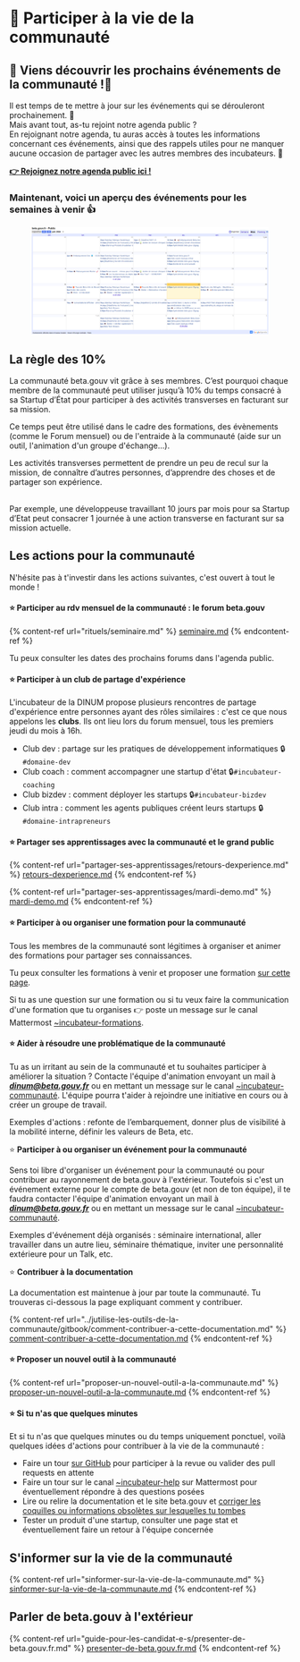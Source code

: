 # 🖖 Participer à la vie de la communauté

## **🎉 Viens découvrir les prochains événements de la communauté !🎉**

Il est temps de te mettre à jour sur les événements qui se dérouleront prochainement. 🚀 \
Mais avant tout, as-tu rejoint notre agenda public ? \
En rejoignant notre agenda, tu auras accès à toutes les informations concernant ces événements, ainsi que des rappels utiles pour ne manquer aucune occasion de partager avec les autres membres des incubateurs. 📅

[**👉 Rejoignez notre agenda public ici !**](https://calendar.google.com/calendar/u/0/embed?src=0ieonqap1r5jeal5ugeuhoovlg@group.calendar.google.com\&ctz=Europe/Paris)



### Maintenant, voici un aperçu des événements pour les semaines à venir :thumbsup:

<figure><img src="../../.gitbook/assets/image (30).png" alt=""><figcaption></figcaption></figure>

## La règle des 10%

La communauté beta.gouv vit grâce à ses membres. C’est pourquoi chaque membre de la communauté peut utiliser jusqu’à 10% du temps consacré à sa Startup d’État pour participer à des activités transverses en facturant sur sa mission.

Ce temps peut être utilisé dans le cadre des formations, des évènements (comme le Forum mensuel) ou de l'entraide à la communauté (aide sur un outil, l'animation d'un groupe d'échange...).

Les activités transverses permettent de prendre un peu de recul sur la mission, de connaître d’autres personnes, d’apprendre des choses et de partager son expérience.&#x20;

\
Par exemple, une développeuse travaillant 10 jours par mois pour sa Startup d’Etat peut consacrer 1 journée à une action transverse en facturant sur sa mission actuelle.

## Les actions pour la communauté

N'hésite pas à t'investir dans les actions suivantes, c'est ouvert à tout le monde !

#### ⭐️ Participer au rdv mensuel de la communauté : le forum beta.gouv

{% content-ref url="rituels/seminaire.md" %}
[seminaire.md](rituels/seminaire.md)
{% endcontent-ref %}

Tu peux consulter les dates des prochains forums dans l'agenda public.

#### ⭐️ Participer à un club de partage d'expérience

L'incubateur de la DINUM propose plusieurs rencontres de partage d'expérience entre personnes ayant des rôles similaires : c'est ce que nous appelons les **clubs**. Ils ont lieu lors du forum mensuel, tous les premiers jeudi du mois à 16h.

* Club dev : partage sur les pratiques de développement informatiques 🔒`#domaine-dev`&#x20;
* Club coach : comment accompagner une startup d'état 🔒`#incubateur-coaching`&#x20;
* Club bizdev : comment déployer les startups 🔒`#incubateur-bizdev`
* Club intra : comment les agents publiques créent leurs startups 🔒`#domaine-intrapreneurs`

#### ⭐️ Partager ses apprentissages avec la communauté et le grand public

{% content-ref url="partager-ses-apprentissages/retours-dexperience.md" %}
[retours-dexperience.md](partager-ses-apprentissages/retours-dexperience.md)
{% endcontent-ref %}

{% content-ref url="partager-ses-apprentissages/mardi-demo.md" %}
[mardi-demo.md](partager-ses-apprentissages/mardi-demo.md)
{% endcontent-ref %}

#### ⭐️ Participer à ou organiser une formation pour la communauté

Tous les membres de la communauté sont légitimes à organiser et animer des formations pour partager ses connaissances.

Tu peux consulter les formations à venir et proposer une formation [sur cette page](../se-former/les-formations-a-venir/).&#x20;

Si tu as une question sur une formation ou si tu veux faire la communication d'une formation que tu organises 👉 poste un message sur le canal Mattermost [\~incubateur-formations](https://mattermost.incubateur.net/betagouv/channels/incubateur-formations).

#### ⭐️ Aider à **résoudre une problématique** de la communauté

Tu as un irritant au sein de la communauté et tu souhaites participer à améliorer la situation ? Contacte l'équipe d'animation envoyant un mail à _**dinum@beta.gouv.fr**_ ou en mettant un message sur le canal [\~incubateur-communauté](https://mattermost.incubateur.net/betagouv/channels/incubateur-communautexp). L'équipe pourra t'aider à rejoindre une initiative en cours ou à créer un groupe de travail.&#x20;

Exemples d'actions : refonte de l’embarquement, donner plus de visibilité à la mobilité interne, définir les valeurs de Beta, etc.

⭐️ **Participer à ou organiser un événement pour la communauté**

Sens toi libre d'organiser un événement pour la communauté ou pour contribuer au rayonnement de beta.gouv à l'extérieur. Toutefois si c'est un événement externe pour le compte de beta.gouv (et non de ton équipe), il te faudra contacter l'équipe d'animation envoyant un mail à _**dinum@beta.gouv.fr**_ ou en mettant un message sur le canal [\~incubateur-communauté](https://mattermost.incubateur.net/betagouv/channels/incubateur-communautexp).

Exemples d'événement déjà organisés : séminaire international, aller travailler dans un autre lieu, séminaire thématique, inviter une personnalité extérieure pour un Talk, etc.

⭐️ **Contribuer à la documentation**&#x20;

La documentation est maintenue à jour par toute la communauté. Tu trouveras ci-dessous la page expliquant comment y contribuer.&#x20;

{% content-ref url="../jutilise-les-outils-de-la-communaute/gitbook/comment-contribuer-a-cette-documentation.md" %}
[comment-contribuer-a-cette-documentation.md](../jutilise-les-outils-de-la-communaute/gitbook/comment-contribuer-a-cette-documentation.md)
{% endcontent-ref %}

#### ⭐️ Proposer un nouvel outil à la communauté

{% content-ref url="proposer-un-nouvel-outil-a-la-communaute.md" %}
[proposer-un-nouvel-outil-a-la-communaute.md](proposer-un-nouvel-outil-a-la-communaute.md)
{% endcontent-ref %}

#### ⭐️ Si tu n'as que quelques minutes

Et si tu n'as que quelques minutes ou du temps uniquement ponctuel, voilà quelques idées d'actions pour contribuer à la vie de la communauté :

* Faire un tour [sur GitHub](https://github.com/betagouv/beta.gouv.fr/pulls) pour participer à la revue ou valider des pull requests en attente
* Faire un tour sur le canal [\~incubateur-help](https://mattermost.incubateur.net/betagouv/channels/incubateur-help) sur Mattermost pour éventuellement répondre à des questions posées
* Lire ou relire la documentation et le site beta.gouv et [corriger les coquilles ou informations obsolètes sur lesquelles tu tombes](../jutilise-les-outils-de-la-communaute/gitbook/comment-contribuer-a-cette-documentation.md)
* Tester un produit d'une startup, consulter une page stat et éventuellement faire un retour à l'équipe concernée

## S'informer sur la vie de la communauté

{% content-ref url="sinformer-sur-la-vie-de-la-communaute.md" %}
[sinformer-sur-la-vie-de-la-communaute.md](sinformer-sur-la-vie-de-la-communaute.md)
{% endcontent-ref %}

## Parler de beta.gouv à l'extérieur

{% content-ref url="guide-pour-les-candidat-e-s/presenter-de-beta.gouv.fr.md" %}
[presenter-de-beta.gouv.fr.md](guide-pour-les-candidat-e-s/presenter-de-beta.gouv.fr.md)
{% endcontent-ref %}
